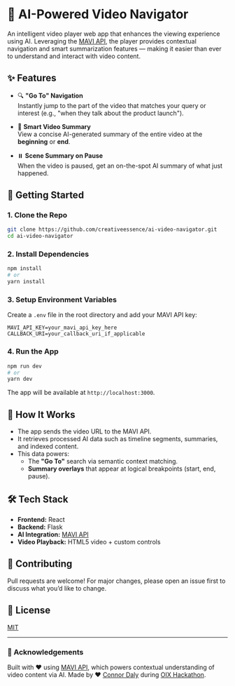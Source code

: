 # 🎥 AI-Powered Video Navigator

An intelligent video player web app that enhances the viewing experience using AI. Leveraging the [MAVI API](https://docs.openinterx.com/), the player provides contextual navigation and smart summarization features — making it easier than ever to understand and interact with video content.

## ✨ Features

- 🔍 **"Go To" Navigation**  
  Instantly jump to the part of the video that matches your query or interest (e.g., "when they talk about the product launch").

- 🧠 **Smart Video Summary**  
  View a concise AI-generated summary of the entire video at the **beginning** or **end**.

- ⏸️ **Scene Summary on Pause**  
  When the video is paused, get an on-the-spot AI summary of what just happened.

## 🚀 Getting Started

### 1. Clone the Repo

```bash
git clone https://github.com/creativeessence/ai-video-navigator.git
cd ai-video-navigator
```

### 2. Install Dependencies

```bash
npm install
# or
yarn install
```

### 3. Setup Environment Variables

Create a `.env` file in the root directory and add your MAVI API key:

```env
MAVI_API_KEY=your_mavi_api_key_here
CALLBACK_URI=your_callback_uri_if_applicable
```

### 4. Run the App

```bash
npm run dev
# or
yarn dev
```

The app will be available at `http://localhost:3000`.

## 🧠 How It Works

- The app sends the video URL to the MAVI API.
- It retrieves processed AI data such as timeline segments, summaries, and indexed content.
- This data powers:
  - The **"Go To"** search via semantic context matching.
  - **Summary overlays** that appear at logical breakpoints (start, end, pause).

## 🛠️ Tech Stack

- **Frontend:** React
- **Backend:** Flask
- **AI Integration:** [MAVI API](https://docs.openinterx.com/)
- **Video Playback:** HTML5 video + custom controls

## 🤝 Contributing

Pull requests are welcome! For major changes, please open an issue first to discuss what you’d like to change.

## 📄 License

[MIT](LICENSE)

---

### 🙌 Acknowledgements

Built with ❤️ using [MAVI API](https://openinterx.com), which powers contextual understanding of video content via AI.
Made by ❤️ [Connor Daly](https://github.com/creativeessence) during [OIX Hackathon](https://lu.ma/pp4gvgmi?tk=SC87lH).
